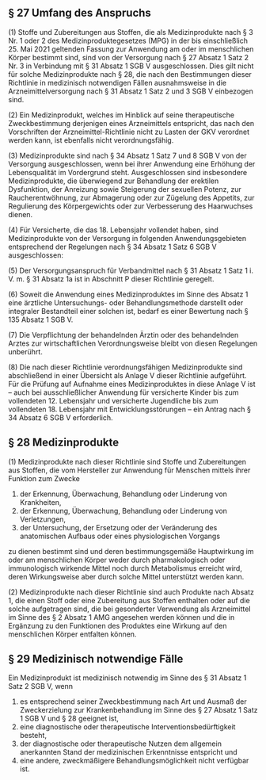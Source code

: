 ## § 27 Umfang des Anspruchs

(1) Stoffe und Zubereitungen aus Stoffen, die als Medizinprodukte nach § 3 Nr. 1 oder 2 des Medizinproduktegesetzes (MPG) in der bis einschließlich 25. Mai 2021 geltenden Fassung zur Anwendung am oder im menschlichen Körper bestimmt sind, sind von der Versorgung nach § 27 Absatz 1 Satz 2 Nr. 3 in Verbindung mit § 31 Absatz 1 SGB V ausgeschlossen. Dies gilt nicht für solche Medizinprodukte nach § 28, die nach den Bestimmungen dieser Richtlinie in medizinisch notwendigen Fällen ausnahmsweise in die Arzneimittelversorgung nach § 31 Absatz 1 Satz 2 und 3 SGB V einbezogen sind.  

(2) Ein Medizinprodukt, welches im Hinblick auf seine therapeutische Zweckbestimmung derjenigen eines Arzneimittels entspricht, das nach den Vorschriften der Arzneimittel-Richtlinie nicht zu Lasten der GKV verordnet werden kann, ist ebenfalls nicht verordnungsfähig.  

(3) Medizinprodukte sind nach § 34 Absatz 1 Satz 7 und 8 SGB V von der Versorgung ausgeschlossen, wenn bei ihrer Anwendung eine Erhöhung der Lebensqualität im Vordergrund steht. Ausgeschlossen sind insbesondere Medizinprodukte, die überwiegend zur Behandlung der erektilen Dysfunktion, der Anreizung sowie Steigerung der sexuellen Potenz, zur Raucherentwöhnung, zur Abmagerung oder zur Zügelung des Appetits, zur Regulierung des Körpergewichts oder zur Verbesserung des Haarwuchses dienen.  

(4) Für Versicherte, die das 18. Lebensjahr vollendet haben, sind Medizinprodukte von der Versorgung in folgenden Anwendungsgebieten entsprechend der Regelungen nach § 34 Absatz 1 Satz 6 SGB V ausgeschlossen:  

(5) Der Versorgungsanspruch für Verbandmittel nach § 31 Absatz 1 Satz 1 i. V. m. § 31 Absatz 1a ist in Abschnitt P dieser Richtlinie geregelt.  

(6) Soweit die Anwendung eines Medizinproduktes im Sinne des Absatz 1 eine ärztliche Untersuchungs- oder Behandlungsmethode darstellt oder integraler Bestandteil einer solchen ist, bedarf es einer Bewertung nach § 135 Absatz 1 SGB V.  

(7) Die Verpflichtung der behandelnden Ärztin oder des behandelnden Arztes zur wirtschaftlichen Verordnungsweise bleibt von diesen Regelungen unberührt.  

(8) Die nach dieser Richtlinie verordnungsfähigen Medizinprodukte sind abschließend in einer Übersicht als Anlage V dieser Richtlinie aufgeführt. Für die Prüfung auf Aufnahme eines Medizinproduktes in diese Anlage V ist – auch bei ausschließlicher Anwendung für versicherte Kinder bis zum vollendeten 12. Lebensjahr und versicherte Jugendliche bis zum vollendeten 18. Lebensjahr mit Entwicklungsstörungen – ein Antrag nach § 34 Absatz 6 SGB V erforderlich.  

## § 28 Medizinprodukte

(1) Medizinprodukte nach dieser Richtlinie sind Stoffe und Zubereitungen aus Stoffen, die vom Hersteller zur Anwendung für Menschen mittels ihrer Funktion zum Zwecke  

1. der Erkennung, Überwachung, Behandlung oder Linderung von Krankheiten,  
2. der Erkennung, Überwachung, Behandlung oder Linderung von Verletzungen,  
3. der Untersuchung, der Ersetzung oder der Veränderung des anatomischen Aufbaus oder eines physiologischen Vorgangs  

zu dienen bestimmt sind und deren bestimmungsgemäße Hauptwirkung im oder am menschlichen Körper weder durch pharmakologisch oder immunologisch wirkende Mittel noch durch Metabolismus erreicht wird, deren Wirkungsweise aber durch solche Mittel unterstützt werden kann.  

(2) Medizinprodukte nach dieser Richtlinie sind auch Produkte nach Absatz 1, die einen Stoff oder eine Zubereitung aus Stoffen enthalten oder auf die solche aufgetragen sind, die bei gesonderter Verwendung als Arzneimittel im Sinne des § 2 Absatz 1 AMG angesehen werden können und die in Ergänzung zu den Funktionen des Produktes eine Wirkung auf den menschlichen Körper entfalten können.  

## § 29 Medizinisch notwendige Fälle

Ein Medizinprodukt ist medizinisch notwendig im Sinne des § 31 Absatz 1 Satz 2 SGB V, wenn  

1. es entsprechend seiner Zweckbestimmung nach Art und Ausmaß der Zweckerzielung zur Krankenbehandlung im Sinne des § 27 Absatz 1 Satz 1 SGB V und § 28 geeignet ist,  
2. eine diagnostische oder therapeutische Interventionsbedürftigkeit besteht,  
3. der diagnostische oder therapeutische Nutzen dem allgemein anerkannten Stand der medizinischen Erkenntnisse entspricht und  
4. eine andere, zweckmäßigere Behandlungsmöglichkeit nicht verfügbar ist.  